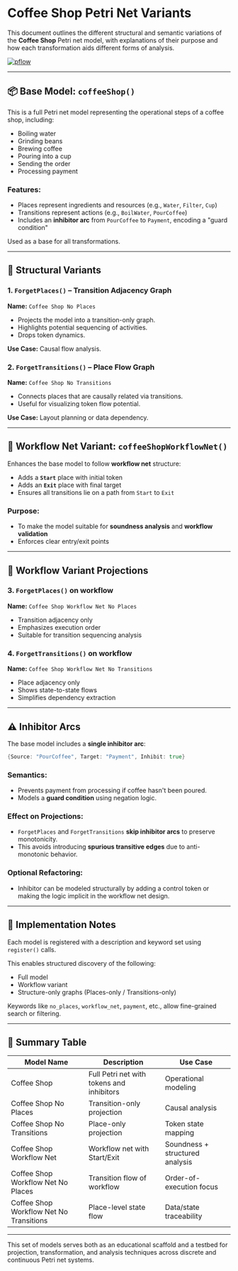 # Coffee Shop Petri Net Variants

This document outlines the different structural and semantic variations of the **Coffee Shop** Petri net model, with explanations of their purpose and how each transformation aids different forms of analysis.

[![pflow](https://pflow.dev/img/zb2rhasvXMxcPwPpRf8TLpQwW74NPBe1DwLrFQoUSMEnwgH2t.svg)](https://pflow.dev/p/zb2rhasvXMxcPwPpRf8TLpQwW74NPBe1DwLrFQoUSMEnwgH2t/)

---

## 📦 Base Model: `coffeeShop()`

This is a full Petri net model representing the operational steps of a coffee shop, including:

- Boiling water
- Grinding beans
- Brewing coffee
- Pouring into a cup
- Sending the order
- Processing payment

### Features:
- Places represent ingredients and resources (e.g., `Water`, `Filter`, `Cup`)
- Transitions represent actions (e.g., `BoilWater`, `PourCoffee`)
- Includes an **inhibitor arc** from `PourCoffee` to `Payment`, encoding a "guard condition"

Used as a base for all transformations.

---

## 🔁 Structural Variants

### 1. `ForgetPlaces()` – Transition Adjacency Graph
**Name:** `Coffee Shop No Places`

- Projects the model into a transition-only graph.
- Highlights potential sequencing of activities.
- Drops token dynamics.

**Use Case:** Causal flow analysis.

### 2. `ForgetTransitions()` – Place Flow Graph
**Name:** `Coffee Shop No Transitions`

- Connects places that are causally related via transitions.
- Useful for visualizing token flow potential.

**Use Case:** Layout planning or data dependency.

---

## 🧭 Workflow Net Variant: `coffeeShopWorkflowNet()`

Enhances the base model to follow **workflow net** structure:

- Adds a **`Start`** place with initial token
- Adds an **`Exit`** place with final target
- Ensures all transitions lie on a path from `Start` to `Exit`

### Purpose:
- To make the model suitable for **soundness analysis** and **workflow validation**
- Enforces clear entry/exit points

---

## 🔁 Workflow Variant Projections

### 3. `ForgetPlaces()` on workflow
**Name:** `Coffee Shop Workflow Net No Places`

- Transition adjacency only
- Emphasizes execution order
- Suitable for transition sequencing analysis

### 4. `ForgetTransitions()` on workflow
**Name:** `Coffee Shop Workflow Net No Transitions`

- Place adjacency only
- Shows state-to-state flows
- Simplifies dependency extraction

---

## ⚠️ Inhibitor Arcs

The base model includes a **single inhibitor arc**:

```go
{Source: "PourCoffee", Target: "Payment", Inhibit: true}
```

### Semantics:
- Prevents payment from processing if coffee hasn't been poured.
- Models a **guard condition** using negation logic.

### Effect on Projections:
- `ForgetPlaces` and `ForgetTransitions` **skip inhibitor arcs** to preserve monotonicity.
- This avoids introducing **spurious transitive edges** due to anti-monotonic behavior.

### Optional Refactoring:
- Inhibitor can be modeled structurally by adding a control token or making the logic implicit in the workflow net design.

---

## 🔧 Implementation Notes

Each model is registered with a description and keyword set using `register()` calls.

This enables structured discovery of the following:
- Full model
- Workflow variant
- Structure-only graphs (Places-only / Transitions-only)

Keywords like `no_places`, `workflow_net`, `payment`, etc., allow fine-grained search or filtering.

---

## 🧩 Summary Table

| Model Name                              | Description                                | Use Case                            |
|----------------------------------------|--------------------------------------------|-------------------------------------|
| Coffee Shop                            | Full Petri net with tokens and inhibitors  | Operational modeling                |
| Coffee Shop No Places                  | Transition-only projection                 | Causal analysis                     |
| Coffee Shop No Transitions             | Place-only projection                      | Token state mapping                 |
| Coffee Shop Workflow Net               | Workflow net with Start/Exit               | Soundness + structured analysis     |
| Coffee Shop Workflow Net No Places     | Transition flow of workflow                | Order-of-execution focus            |
| Coffee Shop Workflow Net No Transitions| Place-level state flow                     | Data/state traceability             |

---

This set of models serves both as an educational scaffold and a testbed for projection, transformation, and analysis techniques across discrete and continuous Petri net systems.

